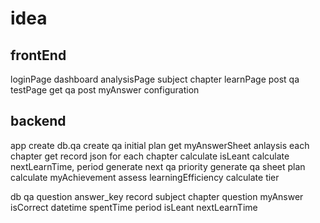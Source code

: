 # idea

## frontEnd

loginPage
dashboard
    analysisPage
    subject
        chapter
            learnPage
                post qa
            testPage
                get qa
                post myAnswer
    configuration

## backend

app
    create db.qa
    create qa initial plan
    get myAnswerSheet
    anlaysis each chapter
        get record json for each chapter
        calculate isLeant
        calculate nextLearnTime, period
    generate next qa priority
    generate qa sheet plan
    calculate myAchievement
    assess learningEfficiency
    calculate tier

db
    qa
        question
        answer_key
    record
        subject
            chapter
                question
                    myAnswer
                    isCorrect
                    datetime
                    spentTime
                    period
                    isLeant
                    nextLearnTime
